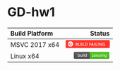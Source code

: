 # GD-hw1

Build Platform | Status
:--------------|------:
MSVC 2017 x64  |![build-failing](https://github.com/faspergillus/pictures/raw/master/build-failing.png)
Linux x64      |![passing](https://github.com/faspergillus/pictures/raw/master/passing.png.jpg)
